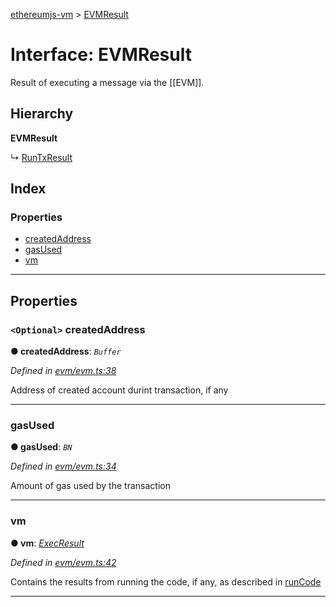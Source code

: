 [ethereumjs-vm](../README.md) > [EVMResult](../interfaces/evmresult.md)

# Interface: EVMResult

Result of executing a message via the \[\[EVM\]\].

## Hierarchy

**EVMResult**

↳  [RunTxResult](runtxresult.md)

## Index

### Properties

* [createdAddress](evmresult.md#createdaddress)
* [gasUsed](evmresult.md#gasused)
* [vm](evmresult.md#vm)

---

## Properties

<a id="createdaddress"></a>

### `<Optional>` createdAddress

**● createdAddress**: *`Buffer`*

*Defined in [evm/evm.ts:38](https://github.com/ethereumjs/ethereumjs-vm/blob/3e1633c/lib/evm/evm.ts#L38)*

Address of created account durint transaction, if any

___
<a id="gasused"></a>

###  gasUsed

**● gasUsed**: *`BN`*

*Defined in [evm/evm.ts:34](https://github.com/ethereumjs/ethereumjs-vm/blob/3e1633c/lib/evm/evm.ts#L34)*

Amount of gas used by the transaction

___
<a id="vm"></a>

###  vm

**● vm**: *[ExecResult](execresult.md)*

*Defined in [evm/evm.ts:42](https://github.com/ethereumjs/ethereumjs-vm/blob/3e1633c/lib/evm/evm.ts#L42)*

Contains the results from running the code, if any, as described in [runCode](../classes/vm.md#runcode)

___

